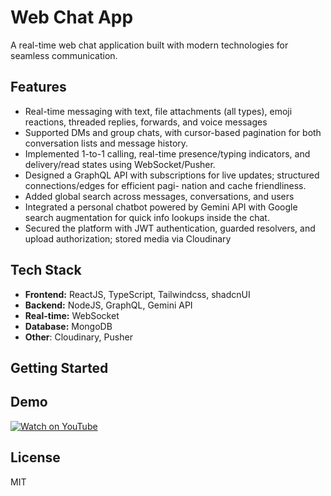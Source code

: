 # Web Chat App

A real-time web chat application built with modern technologies for seamless communication.

## Features
- Real-time messaging with text, file attachments (all types), emoji reactions, threaded replies, forwards, and voice messages
- Supported DMs and group chats, with cursor-based pagination for both conversation lists and message history.
- Implemented 1-to-1 calling, real-time presence/typing indicators, and delivery/read states using WebSocket/Pusher.
- Designed a GraphQL API with subscriptions for live updates; structured connections/edges for efficient pagi-
nation and cache friendliness.
- Added global search across messages, conversations, and users
- Integrated a personal chatbot powered by Gemini API with Google search augmentation for quick info lookups
inside the chat.
- Secured the platform with JWT authentication, guarded resolvers, and upload authorization; stored media via
Cloudinary

## Tech Stack

- **Frontend:** ReactJS, TypeScript, Tailwindcss, shadcnUI
- **Backend:** NodeJS, GraphQL, Gemini API
- **Real-time:** WebSocket
- **Database:** MongoDB
- **Other**: Cloudinary, Pusher

## Getting Started

## Demo

[![Watch on YouTube](https://img.youtube.com/vi/hq_9L81bXUs/0.jpg)](https://www.youtube.com/watch?v=hq_9L81bXUs)

## License

MIT
